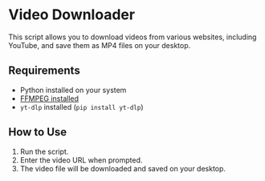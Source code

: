 # Video Downloader

This script allows you to download videos from various websites, including YouTube, and save them as MP4 files on your desktop.

## Requirements
- Python installed on your system
- [FFMPEG installed](https://www.ffmpeg.org/download.html)
- `yt-dlp` installed (`pip install yt-dlp`)

## How to Use
1. Run the script.
2. Enter the video URL when prompted.
3. The video file will be downloaded and saved on your desktop.
